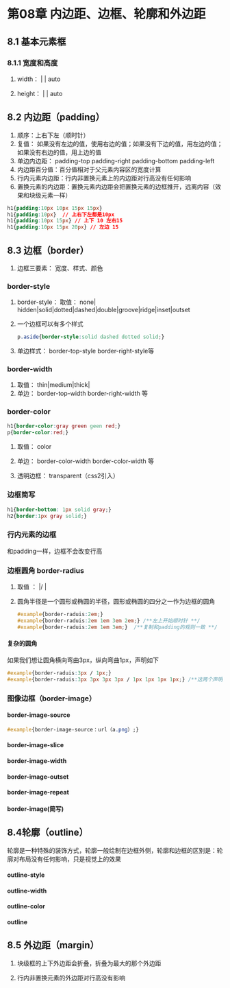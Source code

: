 # 第08章 内边距、边框、轮廓和外边距

## 8.1 基本元素框

### 8.1.1 宽度和高度

1. width： <length>  | <percentage>  |  auto

2. height： <length>  |  <percentage>  |  auto

## 8.2 内边距（padding）

1. 顺序：上右下左（顺时针）
2. 复值： 如果没有左边的值，使用右边的值；如果没有下边的值，用左边的值；如果没有右边的值，用上边的值
3. 单边内边距： padding-top padding-right padding-bottom padding-left
4. 内边距百分值：百分值相对于父元素内容区的宽度计算
5. 行内元素内边距：行内非置换元素上的内边距对行高没有任何影响
6. 置换元素的内边距：置换元素内边距会把置换元素的边框推开，远离内容（效果和块级元素一样）

```css
h1{padding:10px 10px 15px 15px}
h1{padding:10px}  // 上右下左都是10px
h1{padding:10px 15px} // 上下 10 左右15
h1{padding:10px 15px 20px} // 左边 15
```

## 8.3 边框（border）

1. 边框三要素： 宽度、样式、颜色

### border-style

1. border-style： 取值： none| hidden|solid|dotted|dashed|double|groove|ridge|inset|outset

2. 一个边框可以有多个样式

   ```css
   p.aside{border-style:solid dashed dotted solid;}
   ```
   
3. 单边样式： border-top-style  border-right-style等

### border-width

1. 取值： thin|medium|thick|<length>
2. 单边： border-top-width  border-right-width 等

### border-color                                                                                                                                                                                                                                                                                                                                                                                                              

```css
h1{border-color:gray green geen red;}
p{border-color:red;}
```

1. 取值： color

2. 单边： border-color-width   border-color-width 等

3. 透明边框： transparent（css2引入）

### 边框简写

```css
h1{border-bottom: 1px solid gray;}
h2{border:1px gray solid;}
```

### 行内元素的边框

和padding一样，边框不会改变行高

### 边框圆角 border-radius

1. 取值 ： <length>|<percentage>/ <length>|<percentage>

2. 圆角半径是一个圆形或椭圆的半径，圆形或椭圆的四分之一作为边框的圆角

   ```css
   #example{border-raduis:2em;}
   #example{border-raduis:2em 1em 3em 2em;} /**左上开始顺时针 **/
   #example{border-raduis:2em 1em 3em;}  /**复制和padding的规则一致 **/
   ```

#### 复杂的圆角
如果我们想让圆角横向弯曲3px，纵向弯曲1px，声明如下
```css
#example{border-raduis:3px / 1px;}
#example{border-raduis:3px 3px 3px 3px / 1px 1px 1px 1px;} /**这两个声明是等价的 **/
```

### 图像边框（border-image）

#### border-image-source

```css
#example{border-image-source：url（a.png）;}
```
#### border-image-slice
#### border-image-width
#### border-image-outset
#### border-image-repeat
#### border-image(简写)

## 8.4轮廓（outline）

轮廓是一种特殊的装饰方式，轮廓一般绘制在边框外侧，轮廓和边框的区别是：轮廓对布局没有任何影响，只是视觉上的效果

#### outline-style

#### outline-width
####  outline-color
#### outline

## 8.5 外边距（margin）

1. 块级框的上下外边距会折叠，折叠为最大的那个外边距

2. 行内非置换元素的外边距对行高没有影响
